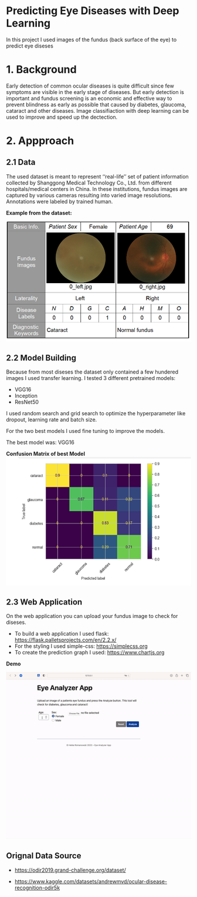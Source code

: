 # Predicting Eye Diseases with Deep Learning

In this project I used images of the fundus (back surface of the eye) to predict eye diseses 

# 1. Background
Early detection of common ocular diseases is quite difficult since few symptoms are visible in the early stage of diseases. But early detection is important and fundus screening is an economic and effective way to prevent blindness as early as possible that caused by diabetes, glaucoma, cataract and other diseases. Image classifiaction with deep learning can be used to improve and speed up the dectection. 


# 2. Appproach
## 2.1 Data 
The used dataset is meant to represent ‘‘real-life’’ set of patient information collected by Shanggong Medical Technology Co., Ltd. from different hospitals/medical centers in China. In these institutions, fundus images are captured by various cameras resulting into varied image resolutions. 
Annotations were labeled by trained human. 

**Example from the dataset:**

<img width="733" alt="augmentation" src="https://github.com/Hi-Kay/eye_disease_prediction_deep_learning/blob/main/images/info_dataset.png">


## 2.2 Model Building
Because from most diseses the dataset only contained a few hundered images I used transfer learning. 
I tested 3 different pretrained models:
- VGG16
- Inception
- ResNet50 

I used random search and grid search to optimize the hyperparameter like dropout, learning rate and batch size. 

For the two best models I used fine tuning to improve the models.

The best model was: VGG16 

**Confusion Matrix of best Model**
<img width="733" alt="augmentation" src="https://github.com/Hi-Kay/eye_disease_prediction_deep_learning/blob/main/images/VGG_best_cm.png">


## 2.3 Web Application
On the web application you can upload your fundus image to check for diseses. 
- To build a web application I used flask: https://flask.palletsprojects.com/en/2.2.x/
- For the styling I used simple-css: https://simplecss.org
- To create the prediction graph I used: https://www.chartjs.org

**Demo**

<img width="733" alt="augmentation" src="https://github.com/Hi-Kay/eye_disease_prediction_deep_learning/blob/main/images/web_app.gif">




## Orignal Data Source
- https://odir2019.grand-challenge.org/dataset/
<!-- <img width="733" alt="augmentation" src="https://rumc-gcorg-p-public.s3.amazonaws.com/i/2020/01/21/a5d60b66.png"> -->
- https://www.kaggle.com/datasets/andrewmvd/ocular-disease-recognition-odir5k
